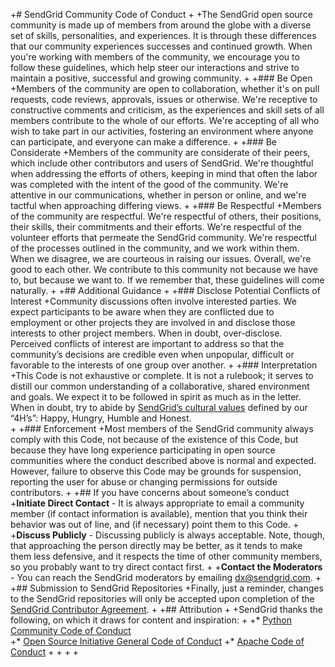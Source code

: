 +# SendGrid Community Code of Conduct
 +
 +The SendGrid open source community is made up of members from around the globe with a diverse set of skills, personalities, and experiences. It is through these differences that our community experiences successes and continued growth. When you're working with members of the community, we encourage you to follow these guidelines, which help steer our interactions and strive to maintain a positive, successful and growing community. 
 +
 +### Be Open
 +Members of the community are open to collaboration, whether it's on pull requests, code reviews, approvals, issues or otherwise. We're receptive to constructive comments and criticism, as the experiences and skill sets of all members contribute to the whole of our efforts. We're accepting of all who wish to take part in our activities, fostering an environment where anyone can participate, and everyone can make a difference.
 +
 +### Be Considerate
 +Members of the community are considerate of their peers, which include other contributors and users of SendGrid. We're thoughtful when addressing the efforts of others, keeping in mind that often the labor was completed with the intent of the good of the community. We're attentive in our communications, whether in person or online, and we're tactful when approaching differing views.
 +
 +### Be Respectful
 +Members of the community are respectful. We're respectful of others, their positions, their skills, their commitments and their efforts. We're respectful of the volunteer efforts that permeate the SendGrid community. We're respectful of the processes outlined in the community, and we work within them. When we disagree, we are courteous in raising our issues.  Overall, we're good to each other. We contribute to this community not because we have to, but because we want to. If we remember that, these guidelines will come naturally.
 +
 +## Additional Guidance 
 +
 +### Disclose Potential Conflicts of Interest
 +Community discussions often involve interested parties. We expect participants to be aware when they are conflicted due to employment or other projects they are involved in and disclose those interests to other project members. When in doubt, over-disclose. Perceived conflicts of interest are important to address so that the community’s decisions are credible even when unpopular, difficult or favorable to the interests of one group over another.
 +
 +### Interpretation
 +This Code is not exhaustive or complete. It is not a rulebook; it serves to distill our common understanding of a collaborative, shared environment and goals. We expect it to be followed in spirit as much as in the letter.  When in doubt, try to abide by [SendGrid’s cultural values](https://sendgrid.com/blog/employee-engagement-the-4h-way) defined by our “4H’s”: Happy, Hungry, Humble and Honest.  
 +
 +### Enforcement
 +Most members of the SendGrid community always comply with this Code, not because of the existence of this Code, but because they have long experience participating in open source communities where the conduct described above is normal and expected. However, failure to observe this Code may be grounds for suspension, reporting the user for abuse or changing permissions for outside contributors.
 +
 +## If you have concerns about someone’s conduct
 +**Initiate Direct Contact** - It is always appropriate to email a community member (if contact information is available), mention that you think their behavior was out of line, and (if necessary) point them to this Code.
 +
 +**Discuss Publicly** - Discussing publicly is always acceptable. Note, though, that approaching the person directly may be better, as it tends to make them less defensive, and it respects the time of other community members, so you probably want to try direct contact first.
 +
 +**Contact the Moderators** - You can reach the SendGrid moderators by emailing dx@sendgrid.com.
 +
 +## Submission to SendGrid Repositories
 +Finally, just a reminder, changes to the SendGrid repositories will only be accepted upon completion of the [SendGrid Contributor Agreement](https://cla.sendgrid.com). 
 +
 +## Attribution
 +
 +SendGrid thanks the following, on which it draws for content and inspiration:
 +
 +* [Python Community Code of Conduct](https://www.python.org/psf/codeofconduct/)  
 +* [Open Source Initiative General Code of Conduct](https://opensource.org/codeofconduct) 
 +* [Apache Code of Conduct](https://www.apache.org/foundation/policies/conduct.html) 
 +
 +
 +
 +